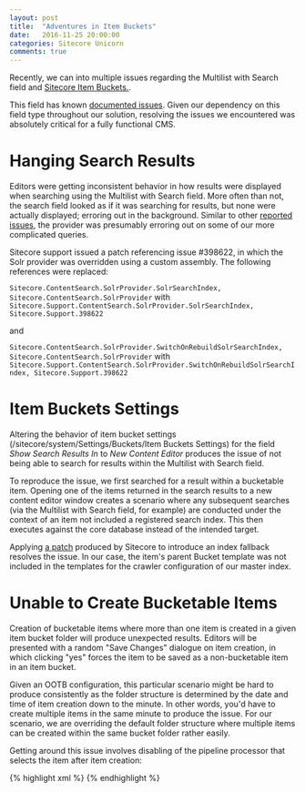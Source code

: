```yaml
---
layout: post
title:  "Adventures in Item Buckets"
date:   2016-11-25 20:00:00
categories: Sitecore Unicorn
comments: true
---
```

Recently, we can into multiple issues regarding the Multilist with Search field and <a href="https://doc.sitecore.net/sitecore_experience_platform/content_authoring/managing_items/item_buckets/item_buckets" target="_blank">Sitecore Item Buckets.</a>. 

This field has known <a href="https://kb.sitecore.net/articles/372032" target="_blank">documented issues</a>. Given our dependency on this field type throughout our solution, resolving the issues we encountered was absolutely critical for a fully functional CMS.

# Hanging Search Results

Editors were getting inconsistent behavior in how results were displayed when searching using the Multilist with Search field. More often than not, the search field looked as if it was searching for results, but none were actually displayed; erroring out in the background. Similar to other <a href="http://stackoverflow.com/questions/31458086/how-do-i-control-the-priority-of-nested-queries-in-sitecore-contentsearch-with-t" target="_blank">reported issues</a>, the provider was presumably erroring out on some of our more complicated queries.

Sitecore support issued a patch referencing issue #398622, in which the Solr provider was overridden using a custom assembly. The following references were replaced:

```Sitecore.ContentSearch.SolrProvider.SolrSearchIndex, Sitecore.ContentSearch.SolrProvider```
with
```Sitecore.Support.ContentSearch.SolrProvider.SolrSearchIndex, Sitecore.Support.398622```

and

```Sitecore.ContentSearch.SolrProvider.SwitchOnRebuildSolrSearchIndex, Sitecore.ContentSearch.SolrProvider```
with
```Sitecore.Support.ContentSearch.SolrProvider.SwitchOnRebuildSolrSearchIndex, Sitecore.Support.398622```

# Item Buckets Settings

Altering the behavior of item bucket settings (/sitecore/system/Settings/Buckets/Item Buckets Settings) for the field _Show Search Results In_ to _New Content Editor_ produces the issue of not being able to search for results within the Multilist with Search field. 

To reproduce the issue, we first searched for a result within a bucketable item. Opening one of the items returned in the search results to a new content editor window creates a scenario where any subsequent searches (via the Multilist with Search field, for example) are conducted under the context of an item not included a registered search index. This then executes against the core database instead of the intended target.

Applying <a href = "https://kb.sitecore.net/articles/755636" target="_blank">a patch</a> produced by Sitecore to introduce an index fallback resolves the issue. In our case, the item's parent Bucket template was not included in the templates for the crawler configuration of our master index. 

# Unable to Create Bucketable Items

Creation of bucketable items where more than one item is created in a given item bucket folder will produce unexpected results. Editors will be presented with a random "Save Changes" dialogue on item creation, in which clicking "yes" forces the item to be saved as a non-bucketable item in an item bucket. 

Given an OOTB configuration, this particular scenario might be hard to produce consistently as the folder structure is determined by the date and time of item creation down to the minute. In other words, you'd have to create multiple items in the same minute to produce the issue. For our scenario, we are overriding the default folder structure where multiple items can be created within the same bucket folder rather easily.

Getting around this issue involves disabling of the pipeline processor that selects the item after item creation:

{% highlight xml %}
<processors>
  <uiAddFromTemplate>
    <processor patch:instead="*[@type='Sitecore.Buckets.Pipelines.UI.AddFromTemplate.SelectItem']" mode="off" type="Sitecore.Buckets.Pipelines.UI.AddFromTemplate.SelectItem" />
  </uiAddFromTemplate>
</processors>
{% endhighlight %}